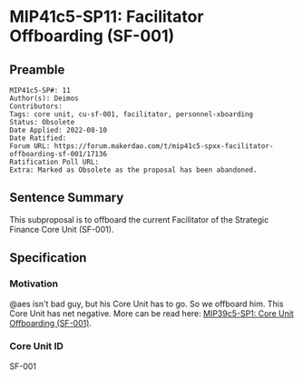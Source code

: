 # MIP41c5-SP11: Facilitator Offboarding (SF-001)

## Preamble

```
MIP41c5-SP#: 11
Author(s): Deimos
Contributors:
Tags: core unit, cu-sf-001, facilitator, personnel-xboarding
Status: Obsolete
Date Applied: 2022-08-10
Date Ratified:
Forum URL: https://forum.makerdao.com/t/mip41c5-spxx-facilitator-offboarding-sf-001/17136
Ratification Poll URL:
Extra: Marked as Obsolete as the proposal has been abandoned.
```

## Sentence Summary

This subproposal is to offboard the current Facilitator of the Strategic Finance Core Unit (SF-001).

## Specification

### Motivation

@aes isn't bad guy, but his Core Unit has to go. So we offboard him.
This Core Unit has net negative. More can be read here: [MIP39c5-SP1: Core Unit Offboarding (SF-001)](https://forum.makerdao.com/t/mip39c3-sp1-core-unit-offboarding-sf-001/17134).

### Core Unit ID

SF-001
